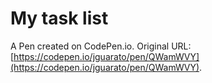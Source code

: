 # My task list

A Pen created on CodePen.io. Original URL: [https://codepen.io/jguarato/pen/QWamWVY](https://codepen.io/jguarato/pen/QWamWVY).


